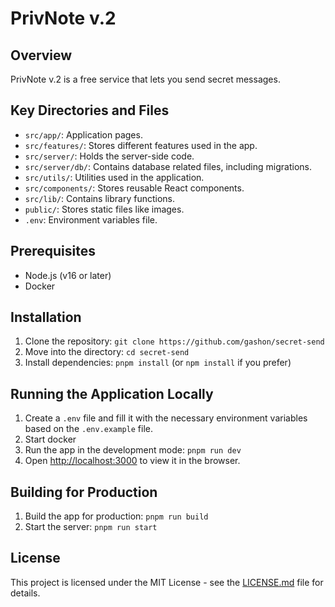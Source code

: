 # PrivNote v.2

## Overview

PrivNote v.2 is a free service that lets you send secret messages.

## Key Directories and Files

- `src/app/`: Application pages.
- `src/features/`: Stores different features used in the app.
- `src/server/`: Holds the server-side code.
- `src/server/db/`: Contains database related files, including migrations.
- `src/utils/`: Utilities used in the application.
- `src/components/`: Stores reusable React components.
- `src/lib/`: Contains library functions.
- `public/`: Stores static files like images.
- `.env`: Environment variables file.

## Prerequisites

- Node.js (v16 or later)
- Docker

## Installation

1. Clone the repository: `git clone https://github.com/gashon/secret-send`
2. Move into the directory: `cd secret-send`
3. Install dependencies: `pnpm install` (or `npm install` if you prefer)

## Running the Application Locally

1. Create a `.env` file and fill it with the necessary environment variables based on the `.env.example` file.
2. Start docker
3. Run the app in the development mode: `pnpm run dev`
4. Open [http://localhost:3000](http://localhost:3000) to view it in the browser.

## Building for Production

1. Build the app for production: `pnpm run build`
2. Start the server: `pnpm run start`

## License

This project is licensed under the MIT License - see the [LICENSE.md](LICENSE.md) file for details.
